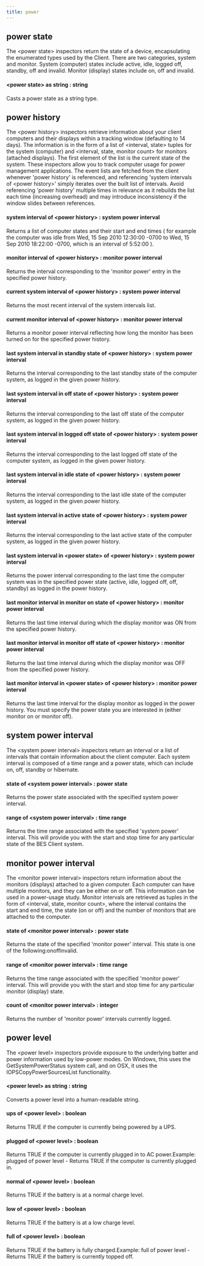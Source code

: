 ```yaml
---
title: power
---
```


## power state

The &lt;power state&gt; inspectors return the state of a device, encapsulating the enumerated types used by the Client. There are two categories, system and monitor. System (computer) states include active, idle, logged off,  standby, off and invalid. Monitor (display) states include on, off and invalid.

#### &lt;power state&gt; as string : string

Casts a power state as a string type.

## power history

The &lt;power history&gt; inspectors retrieve information about your client computers and their displays within a tracking window (defaulting to 14 days). The information is in the form of a list of &lt;interval, state&gt; tuples for the system (computer) and &lt;interval, state, monitor count&gt; for monitors (attached displays). The first element of the list is the current state of the system. These inspectors allow you to track computer usage for power management applications. The event lists are fetched from the client whenever &#39;power history&#39; is referenced, and referencing &#39;system intervals of &lt;power history&gt;&#39; simply iterates over the built list of intervals. Avoid referencing &#39;power history&#39; multiple times in relevance as it rebuilds the list each time (increasing overhead) and may introduce inconsistency if the window slides between references.

#### system interval of &lt;power history&gt; : system power interval

Returns a list of computer states and their start and end times ( for example the computer was idle from Wed, 15 Sep 2010 12:30:00 -0700 to Wed, 15 Sep 2010 18:22:00 -0700, which is an interval of 5:52:00   ).

#### monitor interval of &lt;power history&gt; : monitor power interval

Returns the interval corresponding to the &#39;monitor power&#39; entry in the specified power history.

#### current system interval of &lt;power history&gt; : system power interval

Returns the most recent interval of the system intervals list.

#### current monitor interval of &lt;power history&gt; : monitor power interval

Returns a monitor power interval reflecting how long the monitor has been turned on for the specified power history.

#### last system interval in standby state of &lt;power history&gt; : system power interval

Returns the interval corresponding to the last standby state of the computer system, as logged in the given power history.

#### last system interval in off state of &lt;power history&gt; : system power interval

Returns the interval corresponding to the last off state of the computer system, as logged in the given power history.

#### last system interval in logged off state of &lt;power history&gt; : system power interval

Returns the interval corresponding to the last logged off state of the computer system, as logged in the given power history.

#### last system interval in idle state of &lt;power history&gt; : system power interval

Returns the interval corresponding to the last idle state of the computer system, as logged in the given power history.

#### last system interval in active state of &lt;power history&gt; : system power interval

Returns the interval corresponding to the last active state of the computer system, as logged in the given power history.

#### last system interval in &lt;power state&gt; of &lt;power history&gt; : system power interval

Returns the power interval corresponding to the last time the computer system was in the specified power state (active, idle, logged off, off, standby) as logged in the power history.

#### last monitor interval in monitor on state of &lt;power history&gt; : monitor power interval

Returns the last time interval during which the display monitor was ON from the specified power history.

#### last monitor interval in monitor off state of &lt;power history&gt; : monitor power interval

Returns the last time interval during which the display monitor was OFF from the specified power history.

#### last monitor interval in &lt;power state&gt; of &lt;power history&gt; : monitor power interval

Returns the last time interval for the display monitor as logged in the power history. You must specify the power state you are interested in (either monitor on or monitor off).

## system power interval

The &lt;system power interval&gt; inspectors return an interval or a list of intervals that contain information about the client computer. Each system interval is composed of a time range and a power state, which can include on, off, standby or hibernate. 

#### state of &lt;system power interval&gt; : power state

Returns the power state associated with the specified system power interval.

#### range of &lt;system power interval&gt; : time range

Returns the time range associated with the specified &#39;system power&#39; interval. This will provide you with the start and stop time for any particular state of the BES Client system.

## monitor power interval

The &lt;monitor power interval&gt; inspectors return information about the monitors (displays) attached to a given computer. Each computer can have multiple monitors, and they can be either on or off. This information can be used in a power-usage study. Monitor intervals are retrieved as tuples in the form of &lt;interval, state, monitor count&gt;, where the interval contains the start and end time, the state (on or off) and the number of monitors that are attached to the computer.

#### state of &lt;monitor power interval&gt; : power state

Returns the state of the specified &#39;monitor power&#39; interval. This state is one of the following:onoffinvalid.

#### range of &lt;monitor power interval&gt; : time range

Returns the time range associated with the specified &#39;monitor power&#39; interval. This will provide you with the start and stop time for any particular monitor (display) state.

#### count of &lt;monitor power interval&gt; : integer

Returns the number of &#39;monitor power&#39; intervals currently logged.

## power level

The &lt;power level&gt; inspectors provide exposure to the underlying batter and power information used by low-power modes. On Windows, this uses the GetSystemPowerStatus system call, and on OSX, it uses the IOPSCopyPowerSourcesList functionality.

#### &lt;power level&gt; as string : string

Converts a power level into a human-readable string.

#### ups of &lt;power level&gt; : boolean

Returns TRUE if the computer is currently being powered by a UPS.

#### plugged of &lt;power level&gt; : boolean

Returns TRUE if the computer is currently plugged in to AC power.Example: plugged of power level - Returns TRUE if the computer is currently plugged in.

#### normal of &lt;power level&gt; : boolean

Returns TRUE if the battery is at a normal charge level.

#### low of &lt;power level&gt; : boolean

Returns TRUE if the battery is at a low charge level.

#### full of &lt;power level&gt; : boolean

Returns TRUE if the battery is fully charged.Example: full of power level - Returns TRUE if the battery is currently topped off.


